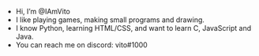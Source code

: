 - Hi, I’m @IAmVito
- I like playing games, making small programs and drawing.
- I know Python, learning HTML/CSS, and want to learn C, JavaScript and Java.
- You can reach me on discord: vito#1000
